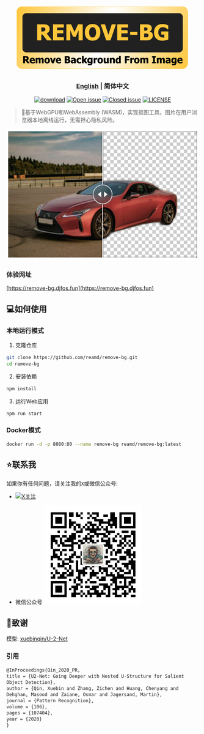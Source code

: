 # <div align="center"><img src="src/assets/img/remove-bg_logo.png" width=450/></div>

### <div align="center"><b><a href="README.md">English</a> | 简体中文</b></div>

<div align="center">

[![download](https://img.shields.io/github/downloads/reamd/remove-bg/total.svg)](https://github.com/reamd/remove-bg/releases)
[![Open issue](https://img.shields.io/github/issues/reamd/remove-bg)](https://github.com/reamd/remove-bg/issues)
[![Closed issue](https://img.shields.io/github/issues-closed/reamd/remove-bg)](https://github.com/reamd/remove-bg/issues)
[![LICENSE](https://img.shields.io/badge/License-GPL%203.0-blue.svg)](https://github.com/reamd/remove-bg/blob/master/LICENSE)

</div>

> :rocket:基于WebGPU和WebAssembly (WASM)，实现抠图工具，图片在用户浏览器本地离线运行，无需担心隐私风险。

<div align="center">
<img src="src/assets/img/example.png" width=600/>
</div>

### 体验网址

[https://remove-bg.djfos.fun](https://remove-bg.djfos.fun)

## :computer:如何使用

### 本地运行模式

1. 克隆仓库

```bash
git clone https://github.com/reamd/remove-bg.git
cd remove-bg
```

2. 安装依赖

```bash
npm install
```

3. 运行Web应用

```bash
npm run start
```

### Docker模式

```bash
docker run -d -p 8080:80 --name remove-bg reamd/remove-bg:latest
```

## :star:联系我

如果你有任何问题，请关注我的`X`或微信公众号:

- [![X关注](https://img.shields.io/twitter/follow/DJ_wilderness)](https://x.com/DJ_wilderness)

- 微信公众号
  ![微信公众号](https://raw.githubusercontent.com/reamd/reamd/master/assets/wechat_pub_acct.jpg)

## :information_desk_person:致谢

模型: [xuebinqin/U-2-Net](https://github.com/xuebinqin/U-2-Net)

### 引用

```
@InProceedings{Qin_2020_PR,
title = {U2-Net: Going Deeper with Nested U-Structure for Salient Object Detection},
author = {Qin, Xuebin and Zhang, Zichen and Huang, Chenyang and Dehghan, Masood and Zaiane, Osmar and Jagersand, Martin},
journal = {Pattern Recognition},
volume = {106},
pages = {107404},
year = {2020}
}
```
